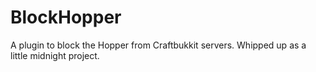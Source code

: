BlockHopper
===========
A plugin to block the Hopper from Craftbukkit servers. Whipped up as a little midnight project.
